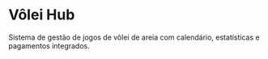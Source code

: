 # Vôlei Hub  
Sistema de gestão de jogos de vôlei de areia com calendário, estatísticas e pagamentos integrados.  
